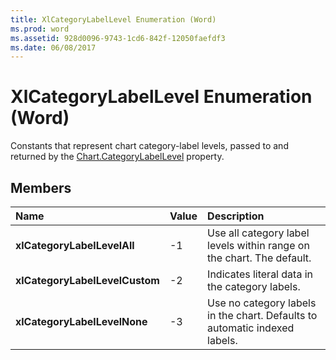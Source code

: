 ```yaml
---
title: XlCategoryLabelLevel Enumeration (Word)
ms.prod: word
ms.assetid: 928d0096-9743-1cd6-842f-12050faefdf3
ms.date: 06/08/2017
---
```



# XlCategoryLabelLevel Enumeration (Word)

Constants that represent chart category-label levels, passed to and returned by the [Chart.CategoryLabelLevel](chart-categorylabellevel-property-word.md) property.


## Members



|**Name**|**Value**|**Description**|
|:-----|:-----|:-----|
| **xlCategoryLabelLevelAll**|-1|Use all category label levels within range on the chart. The default.|
| **xlCategoryLabelLevelCustom**|-2|Indicates literal data in the category labels.|
| **xlCategoryLabelLevelNone**|-3|Use no category labels in the chart. Defaults to automatic indexed labels.|

